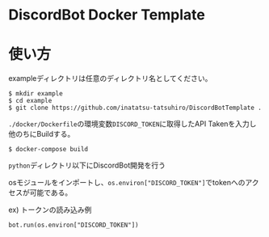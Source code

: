# DiscordBot Docker Template

# 使い方
exampleディレクトリは任意のディレクトリ名としてください。
```
$ mkdir example 
$ cd example 
$ git clone https://github.com/inatatsu-tatsuhiro/DiscordBotTemplate .
```
`./docker/Dockerfile`の環境変数`DISCORD_TOKEN`に取得したAPI Takenを入力し他のちにBuildする。

```
$ docker-compose build
```
`python`ディレクトリ以下にDiscordBot開発を行う

osモジュールをインポートし、`os.environ["DISCORD_TOKEN"]`でtokenへのアクセスが可能である。

ex) トークンの読み込み例
```
bot.run(os.environ["DISCORD_TOKEN"])
```

